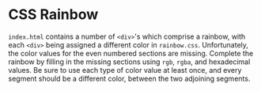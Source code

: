 # CSS Rainbow

`index.html` contains a number of `<div>`'s which comprise a rainbow, with each `<div>` being assigned a different color in `rainbow.css`. Unfortunately, the color values for the even numbered sections are missing. Complete the rainbow by filling in the missing sections using `rgb`, `rgba`, and hexadecimal values. Be sure to use each type of color value at least once, and every segment should be a different color, between the two adjoining segments.